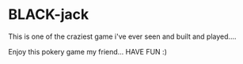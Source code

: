 # BLACK-jack
This is one of the craziest game i've ever seen and built and played....

Enjoy this pokery game my friend...
HAVE FUN :)


